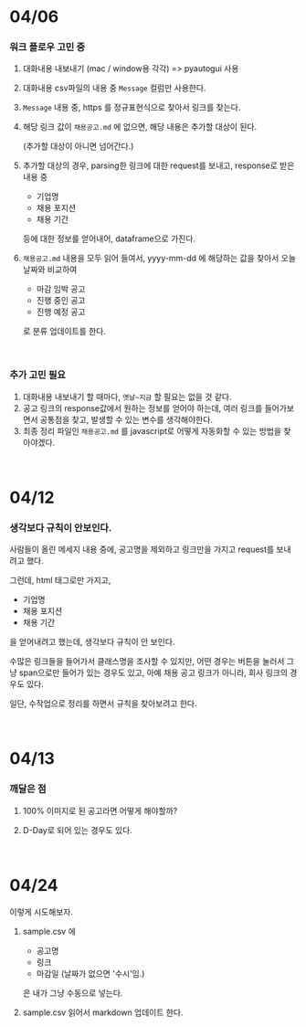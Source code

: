 # 04/06

### 워크 플로우 고민 중



1. 대화내용 내보내기 (mac / window용 각각) => pyautogui 사용

2. 대화내용 csv파일의 내용 중 `Message` 컬럼만 사용한다.

3. `Message` 내용 중, https 를 정규표현식으로 찾아서 링크를 찾는다.

4. 해당 링크 값이 `채용공고.md` 에 없으면, 해당 내용은 추가할 대상이 된다.

   (추가할 대상이 아니면 넘어간다.)

5. 추가할 대상의 경우, parsing한 링크에 대한 request를 보내고, response로 받은 내용 중

   - 기업명
   - 채용 포지션
   - 채용 기간

   등에 대한 정보를 얻어내어, dataframe으로 가진다.

6. `채용공고.md` 내용을 모두 읽어 들여서, yyyy-mm-dd 에 해당하는 값을 찾아서 오늘 날짜와 비교하여 

   - 마감 임박 공고
   - 진행 중인 공고
   - 진행 예정 공고

   로 분류 업데이트를 한다.



<br />

### 추가 고민 필요

1. 대화내용 내보내기 할 때마다, `옛날~지금` 할 필요는 없을 것 같다.
2. 공고 링크의 response값에서 원하는 정보를 얻어야 하는데, 여러 링크를 들어가보면서 공통점을 찾고, 발생할 수 있는 변수를 생각해야한다.
3. 최종 정리 파일인 `채용공고.md` 를 javascript로 어떻게 자동화할 수 있는 방법을 찾아야겠다.





<br />

# 04/12

### 생각보다 규칙이 안보인다.

사람들이 올린 메세지 내용 중에, 공고명을 제외하고 링크만을 가지고 request를 보내려고 했다.

그런데, html 태그로만 가지고,

- 기업명
- 채용 포지션
- 채용 기간

을 얻어내려고 했는데, 생각보다 규칙이 안 보인다.



수많은 링크들을 들어가서 클래스명을 조사할 수 있지만, 어떤 경우는 버튼을 눌러서 그냥 span으로만 들어가 있는 경우도 있고, 아예 채용 공고 링크가 아니라, 회사 링크의 경우도 있다.



일단, 수작업으로 정리를 하면서 규칙을 찾아보려고 한다.







<br />

# 04/13

### 깨달은 점

1. 100% 이미지로 된 공고라면 어떻게 해야할까?

2. D-Day로 되어 있는 경우도 있다.

   



<br />

# 04/24

이렇게 시도해보자.

1. sample.csv 에 

   - 공고명
   - 링크
   - 마감일 (날짜가 없으면 '수시'임.)

   은 내가 그냥 수동으로 넣는다.



2. sample.csv 읽어서 markdown 업데이트 한다.





